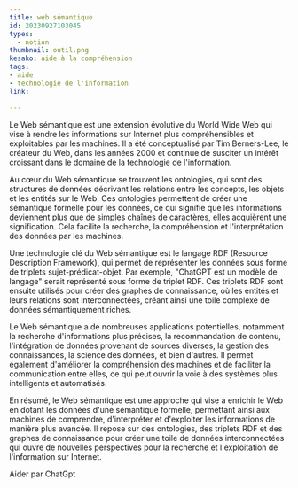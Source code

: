 ```yaml
---
title: web sémantique
id: 20230927103045
types:
  - notion
thumbnail: outil.png
kesako: aide à la compréhension
tags:
- aide
- technologie de l'information
link:

---
```


Le Web sémantique est une extension évolutive du World Wide Web qui vise à rendre les informations sur Internet plus compréhensibles et exploitables par les machines. Il a été conceptualisé par Tim Berners-Lee, le créateur du Web, dans les années 2000 et continue de susciter un intérêt croissant dans le domaine de la technologie de l'information.

Au cœur du Web sémantique se trouvent les ontologies, qui sont des structures de données décrivant les relations entre les concepts, les objets et les entités sur le Web. Ces ontologies permettent de créer une sémantique formelle pour les données, ce qui signifie que les informations deviennent plus que de simples chaînes de caractères, elles acquièrent une signification. Cela facilite la recherche, la compréhension et l'interprétation des données par les machines.

Une technologie clé du Web sémantique est le langage RDF (Resource Description Framework), qui permet de représenter les données sous forme de triplets sujet-prédicat-objet. Par exemple, "ChatGPT est un modèle de langage" serait représenté sous forme de triplet RDF. Ces triplets RDF sont ensuite utilisés pour créer des graphes de connaissance, où les entités et leurs relations sont interconnectées, créant ainsi une toile complexe de données sémantiquement riches.

Le Web sémantique a de nombreuses applications potentielles, notamment la recherche d'informations plus précises, la recommandation de contenu, l'intégration de données provenant de sources diverses, la gestion des connaissances, la science des données, et bien d'autres. Il permet également d'améliorer la compréhension des machines et de faciliter la communication entre elles, ce qui peut ouvrir la voie à des systèmes plus intelligents et automatisés.

En résumé, le Web sémantique est une approche qui vise à enrichir le Web en dotant les données d'une sémantique formelle, permettant ainsi aux machines de comprendre, d'interpréter et d'exploiter les informations de manière plus avancée. Il repose sur des ontologies, des triplets RDF et des graphes de connaissance pour créer une toile de données interconnectées qui ouvre de nouvelles perspectives pour la recherche et l'exploitation de l'information sur Internet.


Aider par ChatGpt
